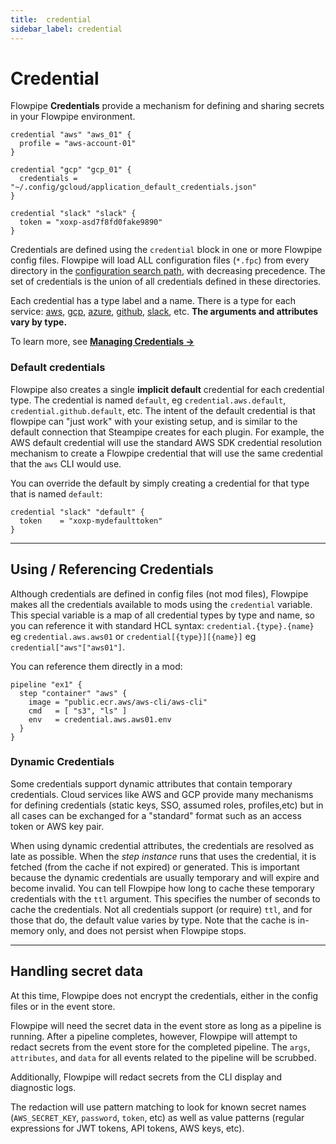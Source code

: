 ```yaml
---
title:  credential
sidebar_label: credential
---
```


#  Credential

Flowpipe **Credentials** provide a mechanism for defining and sharing secrets in your Flowpipe environment.

```hcl
credential "aws" "aws_01" {
  profile = "aws-account-01"
}

credential "gcp" "gcp_01" {
  credentials = "~/.config/gcloud/application_default_credentials.json"
}

credential "slack" "slack" {
  token = "xoxp-asd7f8fd0fake9890"
}
```


Credentials are defined using the `credential` block in one or more Flowpipe config files.  Flowpipe will load ALL configuration files (`*.fpc`) from every directory in the [configuration search path](/docs/reference/env-vars/flowpipe_config_path), with decreasing precedence. The set of credentials is the union of all credentials defined in these directories.  

Each credential has a type label and a name. There is a type for each service:  [aws](/docs/reference/config-files/credential/aws), [gcp](/docs/reference/config-files/credential/gcp), [azure](/docs/reference/config-files/credential/azure), [github](/docs/reference/config-files/credential/github), [slack](/docs/reference/config-files/credential/slack), etc.  **The arguments and attributes vary by type.**


To learn more, see **[Managing Credentials →](/docs/run/credentials)**



### Default credentials
Flowpipe also creates a single **implicit default** credential for each credential type.  The credential is named `default`, eg `credential.aws.default`, `credential.github.default`, etc.  The intent of the default credential is that flowpipe can "just work" with your existing setup, and is similar to the default connection that Steampipe creates for each plugin.  For example, the AWS default credential will use the standard AWS SDK credential resolution mechanism to create a Flowpipe credential that will use the same credential that the `aws` CLI would use. 

You can override the default by simply creating a credential for that type that is named `default`:

```hcl
credential "slack" "default" {
  token    = "xoxp-mydefaulttoken"
}
```

----

## Using / Referencing Credentials 

Although credentials are defined in config files (not mod files), Flowpipe makes all the credentials available to mods using the `credential` variable.  This special variable is a map of all credential types by type and name, so you can reference it with standard HCL syntax: `credential.{type}.{name}` eg `credential.aws.aws01` or `credential[{type}][{name}]` eg `credential["aws"["aws01"]`.

You can reference them directly in a mod:
```hcl
pipeline "ex1" {
  step "container" "aws" {
    image = "public.ecr.aws/aws-cli/aws-cli"
    cmd   = [ "s3", "ls" ]
    env   = credential.aws.aws01.env
  } 
}
```

### Dynamic Credentials

Some credentials support dynamic attributes that contain temporary credentials.  Cloud services like AWS and GCP provide many mechanisms for defining credentials (static keys, SSO, assumed roles, profiles,etc) but in all cases can be exchanged for a "standard" format such as an access token or AWS key pair.

When using dynamic credential attributes, the credentials are resolved as late as possible.  When the *step instance* runs that uses the credential, it is fetched (from the cache if not expired) or generated.  This is important because the dynamic credentials are usually temporary and will expire and become invalid. You can tell Flowpipe how long to cache these temporary credentials with the `ttl` argument.  This specifies the number of seconds to cache the credentials.  Not all credentials support (or require) `ttl`, and for those that do, the default value varies by type.  Note that the cache is in-memory only, and does not persist when Flowpipe stops.

----

## Handling secret data

At this time, Flowpipe does not encrypt the credentials, either in the config files or in the event store.  

Flowpipe will need the secret data in the event store as long as a pipeline is running.  After a pipeline completes, however, Flowpipe will attempt to redact secrets from the event store for the completed pipeline.  The `args`, `attributes`, and `data` for all events related to the pipeline will be scrubbed.

Additionally, Flowpipe will redact secrets from the CLI display and diagnostic logs.

The redaction will use pattern matching to look for known secret names (`AWS_SECRET_KEY`, `password`, `token`, etc) as well as value patterns (regular expressions for JWT tokens, API tokens, AWS keys, etc).  
